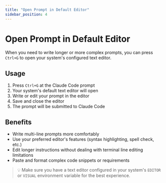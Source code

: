 ```yaml
---
title: "Open Prompt in Default Editor"
sidebar_position: 4
---
```


# Open Prompt in Default Editor

When you need to write longer or more complex prompts, you can press `Ctrl+G` to open your system's configured text editor.

## Usage

1. Press `Ctrl+G` at the Claude Code prompt
2. Your system's default text editor will open
3. Write or edit your prompt in the editor
4. Save and close the editor
5. The prompt will be submitted to Claude Code

## Benefits

- Write multi-line prompts more comfortably
- Use your preferred editor's features (syntax highlighting, spell check, etc.)
- Edit longer instructions without dealing with terminal line editing limitations
- Paste and format complex code snippets or requirements

> 💡 Make sure you have a text editor configured in your system's `EDITOR` or `VISUAL` environment variable for the best experience.
